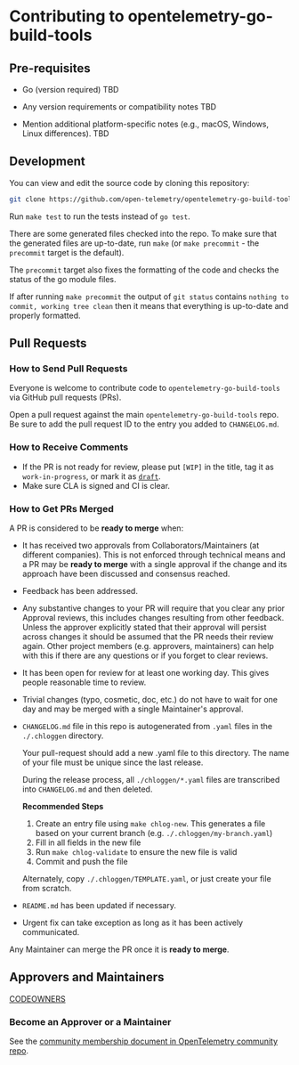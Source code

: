 # Contributing to opentelemetry-go-build-tools

## Pre-requisites

* Go (version required) TBD
  
* Any version requirements or compatibility notes TBD
  
* Mention additional platform-specific notes (e.g., macOS, Windows, Linux differences). TBD

## Development

You can view and edit the source code by cloning this repository:

```sh
git clone https://github.com/open-telemetry/opentelemetry-go-build-tools.git
```

Run `make test` to run the tests instead of `go test`.

There are some generated files checked into the repo. To make sure
that the generated files are up-to-date, run `make` (or `make
precommit` - the `precommit` target is the default).

The `precommit` target also fixes the formatting of the code and
checks the status of the go module files.

If after running `make precommit` the output of `git status` contains
`nothing to commit, working tree clean` then it means that everything
is up-to-date and properly formatted.

## Pull Requests

### How to Send Pull Requests

Everyone is welcome to contribute code to `opentelemetry-go-build-tools` via
GitHub pull requests (PRs).

Open a pull request against the main `opentelemetry-go-build-tools` repo.
Be sure to add the pull request ID to the entry you added to `CHANGELOG.md`.

### How to Receive Comments

* If the PR is not ready for review, please put `[WIP]` in the title,
  tag it as `work-in-progress`, or mark it as
  [`draft`](https://github.blog/2019-02-14-introducing-draft-pull-requests/).
* Make sure CLA is signed and CI is clear.

### How to Get PRs Merged

A PR is considered to be **ready to merge** when:

* It has received two approvals from Collaborators/Maintainers (at
  different companies). This is not enforced through technical means
  and a PR may be **ready to merge** with a single approval if the change
  and its approach have been discussed and consensus reached.
* Feedback has been addressed.
* Any substantive changes to your PR will require that you clear any prior
  Approval reviews, this includes changes resulting from other feedback. Unless
  the approver explicitly stated that their approval will persist across
  changes it should be assumed that the PR needs their review again. Other
  project members (e.g. approvers, maintainers) can help with this if there are
  any questions or if you forget to clear reviews.
* It has been open for review for at least one working day. This gives
  people reasonable time to review.
* Trivial changes (typo, cosmetic, doc, etc.) do not have to wait for
  one day and may be merged with a single Maintainer's approval.
* `CHANGELOG.md` file in this repo is autogenerated from `.yaml` files in the
  `./.chloggen` directory.

  Your pull-request should add a new .yaml file to this directory. The name of
  your file must be unique since the last release.

  During the release process, all `./chloggen/*.yaml` files are
  transcribed into `CHANGELOG.md` and then deleted.

  **Recommended Steps**
  1. Create an entry file using `make chlog-new`. This generates a file based
     on your current branch (e.g. `./.chloggen/my-branch.yaml`)
  2. Fill in all fields in the new file
  3. Run `make chlog-validate` to ensure the new file is valid
  4. Commit and push the file

  Alternately, copy `./.chloggen/TEMPLATE.yaml`, or just create your file from
  scratch.

* `README.md` has been updated if necessary.
* Urgent fix can take exception as long as it has been actively
  communicated.

Any Maintainer can merge the PR once it is **ready to merge**.

## Approvers and Maintainers

[CODEOWNERS](https://github.com/open-telemetry/opentelemetry-go-build-tools/blob/main/.github/CODEOWNERS)

### Become an Approver or a Maintainer

See the [community membership document in OpenTelemetry community
repo](https://github.com/open-telemetry/community/blob/main/community-membership.md).
